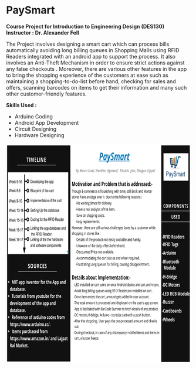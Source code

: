 # PaySmart

<b> Course Project for Introduction to Engineering Design (DES130) </b><br>
<b> Instructor : Dr. Alexander Fell </b><br>

The Project involves designing a smart cart which can process bills automatically avoiding long billing queues in Shopping Malls using RFID Readers integrated with an android app to support the process. It also involves an Anti-Theft Mechanism in order to ensure strict actions against any false checkouts . Moreover, there are various other features in the app  to bring the shopping experience of the customers at ease such as maintaining a shopping-to-do-list before hand, checking for sales and offers, scanning barcodes on items to get their information and many such other customer-friendly features.

<b> Skills Used : </b><br>
- Arduino Coding <br>
- Android App Development <br>
- Circuit Designing <br>
- Hardware Designing <br>

<img src = "project_poster.jpeg" height = "600" width = "800" />
